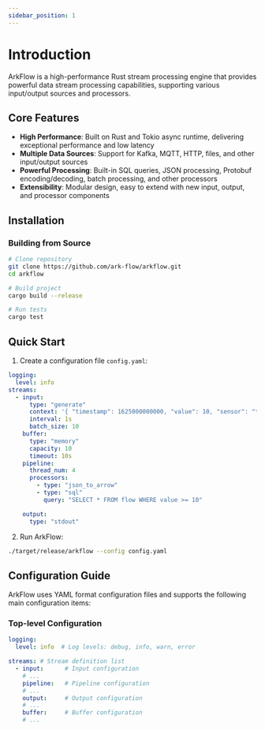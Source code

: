 ```yaml
---
sidebar_position: 1
---
```


# Introduction

ArkFlow is a high-performance Rust stream processing engine that provides powerful data stream processing capabilities, supporting various input/output sources and processors.

## Core Features

- **High Performance**: Built on Rust and Tokio async runtime, delivering exceptional performance and low latency
- **Multiple Data Sources**: Support for Kafka, MQTT, HTTP, files, and other input/output sources
- **Powerful Processing**: Built-in SQL queries, JSON processing, Protobuf encoding/decoding, batch processing, and other processors
- **Extensibility**: Modular design, easy to extend with new input, output, and processor components

## Installation

### Building from Source

```bash
# Clone repository
git clone https://github.com/ark-flow/arkflow.git
cd arkflow

# Build project
cargo build --release

# Run tests
cargo test
```

## Quick Start

1. Create a configuration file `config.yaml`:

```yaml
logging:
  level: info
streams:
  - input:
      type: "generate"
      context: '{ "timestamp": 1625000000000, "value": 10, "sensor": "temp_1" }'
      interval: 1s
      batch_size: 10
    buffer:
      type: "memory"
      capacity: 10
      timeout: 10s
    pipeline:
      thread_num: 4
      processors:
        - type: "json_to_arrow"
        - type: "sql"
          query: "SELECT * FROM flow WHERE value >= 10"

    output:
      type: "stdout"
```

2. Run ArkFlow:

```bash
./target/release/arkflow --config config.yaml
```

## Configuration Guide

ArkFlow uses YAML format configuration files and supports the following main configuration items:

### Top-level Configuration

```yaml
logging:
  level: info  # Log levels: debug, info, warn, error

streams: # Stream definition list
  - input:      # Input configuration
    # ...
    pipeline:   # Pipeline configuration
    # ...
    output:     # Output configuration
    # ...
    buffer:     # Buffer configuration
    # ... 
```
